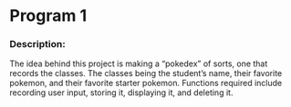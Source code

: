 # Program 1
### Description:
  The idea behind this project is making a “pokedex” of sorts, one that records the classes. The classes being the student’s name, their favorite pokemon, and their favorite starter pokemon. Functions required include recording user input, storing it, displaying it, and deleting it.
